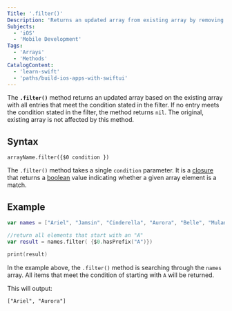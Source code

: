 ```yaml
---
Title: '.filter()'
Description: 'Returns an updated array from existing array by removing elements that do not meet the condition stated in the filter. The existing array does not change.'
Subjects:
  - 'iOS'
  - 'Mobile Development'
Tags:
  - 'Arrays'
  - 'Methods'
CatalogContent:
  - 'learn-swift'
  - 'paths/build-ios-apps-with-swiftui'
---
```


The **`.filter()`** method returns an updated array based on the existing array with all entries that meet the condition stated in the filter. If no entry meets the condition stated in the filter, the method returns `nil`. The original, existing array is not affected by this method.

## Syntax

```pseudo
arrayName.filter({$0 condition })
```

The `.filter()` method takes a single `condition` parameter. It is a [closure](https://www.codecademy.com/resources/docs/swift/closures) that returns a [boolean](https://www.codecademy.com/resources/docs/general/data-types/boolean) value indicating whether a given array element is a match.

## Example

```swift
var names = ["Ariel", "Jamsin", "Cinderella", "Aurora", "Belle", "Mulan", "Tiana", "Moana"]

//return all elements that start with an "A"
var result = names.filter( {$0.hasPrefix("A")})

print(result)
```

In the example above, the `.filter()` method is searching through the `names` array. All items that meet the condition of starting with `A` will be returned.

This will output:

```shell
["Ariel", "Aurora"]
```
